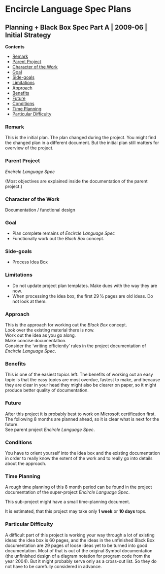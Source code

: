 ﻿Encircle Language Spec Plans
============================

Planning + Black Box Spec Part A | 2009-06 | Initial Strategy
-------------------------------------------------------------

__Contents__

- [Remark](#remark)
- [Parent Project](#parent-project)
- [Character of the Work](#character-of-the-work)
- [Goal](#goal)
- [Side-goals](#side-goals)
- [Limitations](#limitations)
- [Approach](#approach)
- [Benefits](#benefits)
- [Future](#future)
- [Conditions](#conditions)
- [Time Planning](#time-planning)
- [Particular Difficulty](#particular-difficulty)

### Remark

This is the initial plan. The plan changed during the project. You might find the changed plan in a different document. But the initial plan still matters for overview of the project.

### Parent Project

*Encircle Language Spec*

(Most objectives are explained inside the documentation of the parent project.)

### Character of the Work

Documentation / functional design

### Goal

- Plan complete remains of *Encircle Language Spec*
- Functionally work out the *Black Box* concept.

### Side-goals

- Process Idea Box

### Limitations

- Do not update project plan templates. Make dues with the way they are now.
- When processing the idea box, the first 29 ½ pages are old ideas. Do not look at them.

### Approach

This is the approach for working out the *Black Box* concept.  
Look over the existing material there is now.  
Work out the idea as you go along.  
Make concise documentation.  
Consider the ‘writing efficiently’ rules in the project documentation of *Encircle Language Spec*.

### Benefits

This is one of the easiest topics left. The benefits of working out an easy topic is that the easy topics are most overdue, fastest to make, and because they are clear in your head they might also be clearer on paper, so it might produce better quality of documentation.

### Future

After this project it is probably best to work on Microsoft certification first.  
The following 8 months are planned ahead, so it is clear what is next for the future.  
See parent project *Encircle Language Spec*.

### Conditions

You have to orient yourself into the idea box and the existing documentation in order to really know the extent of the work and to really go into details about the approach.

### Time Planning

A rough time planning of this 8 month period can be found in the project documentation of the super-project *Encircle Language Spec*.

This sub-project might have a small time-planning document.

It is estimated, that this project may take only __1 week__ or __10 days__ tops.

### Particular Difficulty

A difficult part of this project is working your way through a lot of existing ideas: the idea box is 60 pages, and the ideas in the unfinished Black Box documentation are 29 pages of loose ideas yet to be turned into good documentation. Most of that is out of the original Symbol documentation (the unfinished design of a diagram notation for program code from the year 2004). But it might probably serve only as a cross-out list. So they do not have to be carefully considered in advance.